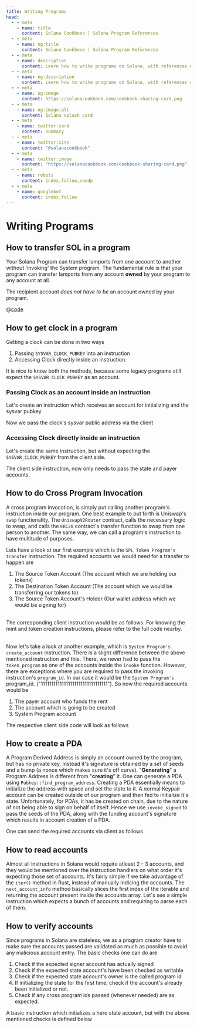 ```yaml
---
title: Writing Programs
head:
  - - meta
    - name: title
      content: Solana Cookbook | Solana Program References
  - - meta
    - name: og:title
      content: Solana Cookbook | Solana Program References
  - - meta
    - name: description
      content: Learn how to write programs on Solana, with references on cross program invocation, reading accounts, and more
  - - meta
    - name: og:description
      content: Learn how to write programs on Solana, with references on cross program invocation, reading accounts, and more
  - - meta
    - name: og:image
      content: https://solanacookbook.com/cookbook-sharing-card.png
  - - meta
    - name: og:image:alt
      content: Solana splash card
  - - meta
    - name: twitter:card
      content: summary
  - - meta
    - name: twitter:site
      content: "@solanacookbook"
  - - meta
    - name: twitter:image
      content: "https://solanacookbook.com/cookbook-sharing-card.png"
  - - meta
    - name: robots
      content: index,follow,noodp
  - - meta
    - name: googlebot
      content: index,follow
---
```


# Writing Programs

## How to transfer SOL in a program

Your Solana Program can transfer lamports from one account to another
without 'invoking' the System program. The fundamental rule is that
your program can transfer lamports from any account **owned** by your program
to any account at all.

The recipient account *does not have to be* an account owned by your program.

<CodeGroup>
  <CodeGroupItem title="Program">

@[code](@/code/programs/transferring-lamports/transferring-lamports.rs)

  </CodeGroupItem>
</CodeGroup>

## How to get clock in a program

Getting a clock can be done in two ways

1. Passing `SYSVAR_CLOCK_PUBKEY` into an instruction
2. Accessing Clock directly inside an instruction.

It is nice to know both the methods, because some legacy programs still expect the `SYSVAR_CLOCK_PUBKEY` as an account.

### Passing Clock as an account inside an instruction

Let's create an instruction which receives an account for initializing and the sysvar pubkey

<SolanaCodeGroup>
  <SolanaCodeGroupItem title="Rust" active>

  <template v-slot:default>

@[code](@/code/programs/get-clock/method-one/program/src/lib.rs)

  </template>

  <template v-slot:preview>

@[code](@/code/programs/get-clock/method-one/program/src/lib.preview.rs)

  </template>

  </SolanaCodeGroupItem>
</SolanaCodeGroup>

Now we pass the clock's sysvar public address via the client

<SolanaCodeGroup>
  <SolanaCodeGroupItem title="TS" active>

  <template v-slot:default>

@[code](@/code/programs/get-clock/method-one/client/main.en.ts)

  </template>

  <template v-slot:preview>

@[code](@/code/programs/get-clock/method-one/client/main.preview.en.ts)

  </template>

  </SolanaCodeGroupItem>
</SolanaCodeGroup>

### Accessing Clock directly inside an instruction

Let's create the same instruction, but without expecting the `SYSVAR_CLOCK_PUBKEY` from the client side.

<SolanaCodeGroup>
  <SolanaCodeGroupItem title="Rust" active>

  <template v-slot:default>

@[code](@/code/programs/get-clock/method-two/program/src/lib.rs)

  </template>

  <template v-slot:preview>

@[code](@/code/programs/get-clock/method-two/program/src/lib.preview.rs)

  </template>

  </SolanaCodeGroupItem>
</SolanaCodeGroup>

The client side instruction, now only needs to pass the state and payer accounts.

<SolanaCodeGroup>
  <SolanaCodeGroupItem title="TS" active>

  <template v-slot:default>

@[code](@/code/programs/get-clock/method-two/client/main.en.ts)

  </template>

  <template v-slot:preview>

@[code](@/code/programs/get-clock/method-two/client/main.preview.en.ts)

  </template>

  </SolanaCodeGroupItem>
</SolanaCodeGroup>

## How to do Cross Program Invocation

A cross program invocation, is simply put calling another program's instruction inside our program. One best example to put forth is Uniswap's `swap` functionality. The `UniswapV2Router` contract, calls the necessary logic to swap, and calls the `ERC20` contract's transfer function to swap from one person to another. The same way, we can call a program's instruction to have multitude of purposes.

Lets have a look at our first example which is the `SPL Token Program's transfer` instruction. The required accounts we would need for a transfer to happen are

1. The Source Token Account (The account which we are holding our tokens)
2. The Destination Token Account (The account which we would be transferring our tokens to)
3. The Source Token Account's Holder (Our wallet address which we would be signing for)

<SolanaCodeGroup>
  <SolanaCodeGroupItem title="Rust" active>

  <template v-slot:default>

@[code](@/code/programs/cpi-transfer/program/src/lib.rs)

  </template>

  <template v-slot:preview>

@[code](@/code/programs/cpi-transfer/program/src/lib.preview.rs)

  </template>

  </SolanaCodeGroupItem>
</SolanaCodeGroup>
<br />
The corresponding client instruction would be as follows. For knowing the mint and token creation instructions, please refer to the full code nearby.
<br />
<br />
<SolanaCodeGroup>
  <SolanaCodeGroupItem title="TS" active>

  <template v-slot:default>

@[code](@/code/programs/cpi-transfer/client/main.en.ts)

  </template>

  <template v-slot:preview>

@[code](@/code/programs/cpi-transfer/client/main.preview.en.ts)

  </template>

  </SolanaCodeGroupItem>
</SolanaCodeGroup>

Now let's take a look at another example, which is `System Program's create_account` instruction. There is a slight difference between the above mentioned instruction and this. There, we never had to pass the `token_program` as one of the accounts inside the `invoke` function. However, there are exceptions where you are required to pass the invoking instruction's `program_id`. In our case it would be the `System Program's` program_id. ("11111111111111111111111111111111"). So now the required accounts would be

1. The payer account who funds the rent
2. The account which is going to be created
3. System Program account

<SolanaCodeGroup>
  <SolanaCodeGroupItem title="Rust" active>

  <template v-slot:default>

@[code](@/code/programs/cpi-transfer/program-system/src/lib.rs)

  </template>

  <template v-slot:preview>

@[code](@/code/programs/cpi-transfer/program-system/src/lib.preview.rs)

  </template>

  </SolanaCodeGroupItem>
</SolanaCodeGroup>

The respective client side code will look as follows

<SolanaCodeGroup>
  <SolanaCodeGroupItem title="TS" active>

  <template v-slot:default>

@[code](@/code/programs/cpi-transfer/client-system/main.en.ts)

  </template>

  <template v-slot:preview>

@[code](@/code/programs/cpi-transfer/client-system/main.preview.en.ts)

  </template>

  </SolanaCodeGroupItem>
</SolanaCodeGroup>

## How to create a PDA

A Program Derived Address is simply an account owned by the program, but has no private key. Instead it's signature is obtained by a set of seeds and a bump (a nonce which makes sure it's off curve). "**Generating**" a Program Address is different from "**creating**" it. One can generate a PDA using `Pubkey::find_program_address`. Creating a PDA essentially means to initialize the address with space and set the state to it. A normal Keypair account can be created outside of our program and then fed to initialize it's state. Unfortunately, for PDAs, it has be created on chain, due to the nature of not being able to sign on behalf of itself. Hence we use `invoke_signed` to pass the seeds of the PDA, along with the funding account's signature which results in account creation of a PDA.

<SolanaCodeGroup>
  <SolanaCodeGroupItem title="Rust" active>

  <template v-slot:default>

@[code](@/code/programs/create-pda/program/src/lib.rs)

  </template>

  <template v-slot:preview>

@[code](@/code/programs/create-pda/program/src/lib.preview.rs)

  </template>

  </SolanaCodeGroupItem>
</SolanaCodeGroup>

One can send the required accounts via client as follows

<SolanaCodeGroup>
  <SolanaCodeGroupItem title="TS" active>

  <template v-slot:default>

@[code](@/code/programs/create-pda/client/main.en.ts)

  </template>

  <template v-slot:preview>

@[code](@/code/programs/create-pda/client/main.preview.en.ts)

  </template>

  </SolanaCodeGroupItem>
</SolanaCodeGroup>

## How to read accounts

Almost all instructions in Solana would require atleast 2 - 3 accounts, and they would be mentioned over the instruction handlers on what order it's expecting those set of accounts. It's fairly simple if we take advantage of the `iter()` method in Rust, instead of manually indicing the accounts. The `next_account_info` method basically slices the first index of the iterable and returning the account present inside the accounts array. Let's see a simple instruction which expects a bunch of accounts and requiring to parse each of them.

<SolanaCodeGroup>
  <SolanaCodeGroupItem title="Rust" active>

  <template v-slot:default>

@[code](@/code/programs/read-account/program/src/lib.rs)

  </template>

  <template v-slot:preview>

@[code](@/code/programs/read-account/program/src/lib.preview.rs)

  </template>

  </SolanaCodeGroupItem>
</SolanaCodeGroup>

## How to verify accounts

Since programs in Solana are stateless, we as a program creator have to make sure the accounts passed are validated as much as possible to avoid any malicious account entry. The basic checks one can do are

1. Check if the expected signer account has actually signed
2. Check if the expected state account's have been checked as writable
3. Check if the expected state account's owner is the called program id
4. If initializing the state for the first time, check if the account's already been initialized or not.
5. Check if any cross program ids passed (whenever needed) are as expected.

A basic instruction which initializes a hero state account, but with the above mentioned checks is defined below

<SolanaCodeGroup>
  <SolanaCodeGroupItem title="Rust" active>

  <template v-slot:default>

@[code](@/code/programs/verify-account/program/src/lib.rs)

  </template>

  <template v-slot:preview>

@[code](@/code/programs/verify-account/program/src/lib.preview.rs)

  </template>

  </SolanaCodeGroupItem>
</SolanaCodeGroup>
